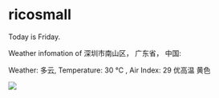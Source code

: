 # ricosmall

Today is Friday.

Weather infomation of 深圳市南山区， 广东省， 中国: 

Weather: 多云, Temperature: 30 ℃ , Air Index: 29 优高温 黄色

<img src="https://github-readme-stats.vercel.app/api?username=ricosmall&show_icons=true" />

